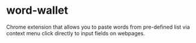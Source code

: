 # word-wallet
Chrome extension that allows you to paste words from pre-defined list via context menu click directly to input fields on webpages. 
